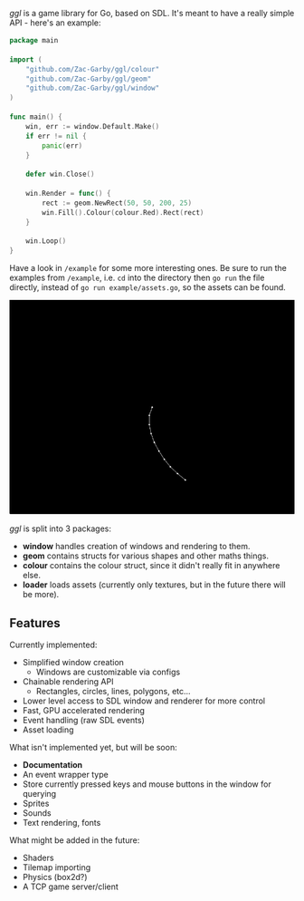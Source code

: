 _ggl_ is a game library for Go, based on SDL. It's meant to have a really simple API - here's an example:

```go
package main

import (
    "github.com/Zac-Garby/ggl/colour"
	"github.com/Zac-Garby/ggl/geom"
	"github.com/Zac-Garby/ggl/window"
)

func main() {
    win, err := window.Default.Make()
    if err != nil {
        panic(err)
    }

    defer win.Close()

    win.Render = func() {
        rect := geom.NewRect(50, 50, 200, 25)
        win.Fill().Colour(colour.Red).Rect(rect)
    }

    win.Loop()
}
```

Have a look in `/example` for some more interesting ones. Be sure to run the examples from
`/example`, i.e. `cd` into the directory then `go run` the file directly, instead of
`go run example/assets.go`, so the assets can be found.

![](eg.gif)

_ggl_ is split into 3 packages:

 - **window** handles creation of windows and rendering to them.
 - **geom** contains structs for various shapes and other maths things.
 - **colour** contains the colour struct, since it didn't really fit in anywhere else.
 - **loader** loads assets (currently only textures, but in the future there will be more).

## Features

Currently implemented:

 - Simplified window creation
   - Windows are customizable via configs
 - Chainable rendering API
   - Rectangles, circles, lines, polygons, etc...
 - Lower level access to SDL window and renderer for more control
 - Fast, GPU accelerated rendering
 - Event handling (raw SDL events)
 - Asset loading

What isn't implemented yet, but will be soon:

 - **Documentation**
 - An event wrapper type
 - Store currently pressed keys and mouse buttons in the window for querying
 - Sprites
 - Sounds
 - Text rendering, fonts

What might be added in the future:

 - Shaders
 - Tilemap importing
 - Physics (box2d?)
 - A TCP game server/client
